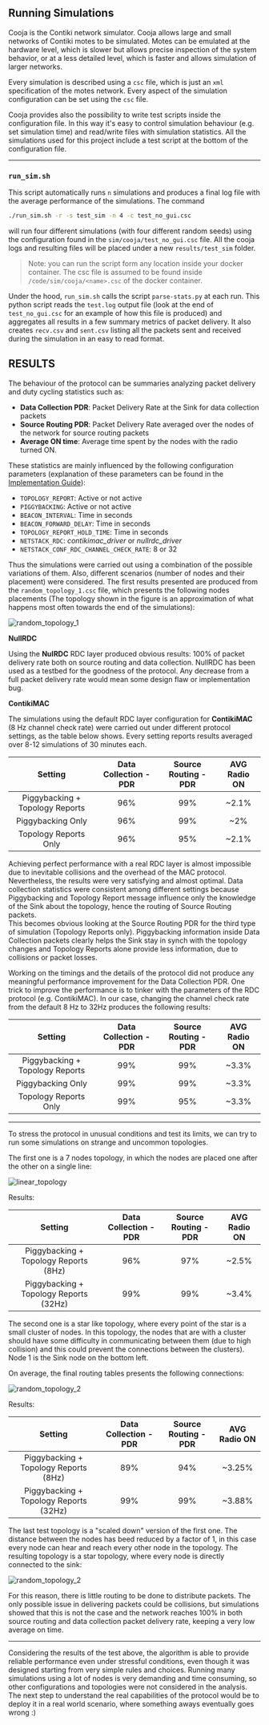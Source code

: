 ## Running Simulations

Cooja is the Contiki network simulator. Cooja allows large and small networks of Contiki motes to be simulated. Motes can be emulated at the hardware level, which is slower but allows precise inspection of the system behavior, or at a less detailed level, which is faster and allows simulation of larger networks.

Every simulation is described using a `csc` file, which is just an `xml` specification of the motes network. Every aspect of the simulation configuration can be set using the `csc` file.

Cooja provides also the possibility to write test scripts inside the configuration file. In this way it's easy to control simulation behaviour (e.g. set simulation time) and read/write files with simulation statistics. All the simulations used for this project include a test script at the bottom of the configuration file.

---

### `run_sim.sh`

This script automatically runs `n` simulations and produces a final log file with the average performance of the simulations. The command

```bash
./run_sim.sh -r -s test_sim -n 4 -c test_no_gui.csc
```

will run four different simulations (with four different random seeds) using the configuration found in the `sim/cooja/test_no_gui.csc` file. All the cooja logs and resulting files will be placed under a new `results/test_sim` folder.

> Note: you can run the script form any location inside your docker container. The csc file is assumed to be found inside `/code/sim/cooja/<name>.csc` of the docker container.

Under the hood, `run_sim.sh` calls the script `parse-stats.py` at each run. This python script reads the `test.log` output file (look at the end of `test_no_gui.csc` for an example of how this file is produced) and aggregates all results in a few summary metrics of packet delivery. It also creates `recv.csv` and `sent.csv` listing all the packets sent and received during the simulation in an easy to read format.

## RESULTS

The behaviour of the protocol can be summaries analyzing packet delivery and duty cycling statistics such as:

- **Data Collection PDR**: Packet Delivery Rate at the Sink for data collection packets
- **Source Routing PDR**: Packet Delivery Rate averaged over the nodes of the network for source routing packets
- **Average ON time**: Average time spent by the nodes with the radio turned ON.

These statistics are mainly influenced by the following configuration parameters (explanation of these parameters can be found in the [Implementation Guide](../doc/Implementation.md)):

- `TOPOLOGY_REPORT`: Active or not active
- `PIGGYBACKING`: Active or not active
- `BEACON_INTERVAL`: Time in seconds
- `BEACON_FORWARD_DELAY`: Time in seconds
- `TOPOLOGY_REPORT_HOLD_TIME`: Time in seconds
- `NETSTACK_RDC`: *contikimac\_driver* or *nullrdc\_driver*
- `NETSTACK_CONF_RDC_CHANNEL_CHECK_RATE`: 8 or 32

Thus the simulations were carried out using a combination of the possible variations of them. Also, different scenarios (number of nodes and their placement) were considered. The first results presented are produced from the `random_topology_1.csc` file, which presents the following nodes placements (The topology shown in the figure is an approximation of what happens most often towards the end of the simulations):

<img src="../plots/random_topology_1.png"
     alt="random_topology_1"/>

**NullRDC**

Using the **NulRDC** RDC layer produced obvious results: 100% of packet delivery rate both on source routing and data collection. NullRDC has been used as a testbed for the goodness of the protocol. Any decrease from a full packet delivery rate would mean some design flaw or implementation bug.

**ContikiMAC**

The simulations using the default RDC layer configuration for **ContikiMAC** (8 Hz channel check rate) were carried out under different protocol settings, as the table below shows. Every setting reports results averaged over 8-12 simulations of 30 minutes each.

| Setting | Data Collection - PDR | Source Routing - PDR | AVG Radio ON |
| :-: |:-:| :-:| :-: |
| Piggybacking + Topology Reports | 96% | 99% | ~2.1% |
| Piggybacking Only | 96% | 99% | ~2% |
| Topology Reports Only | 96% | 95% | ~2.1% |

Achieving perfect performance with a real RDC layer is almost impossible due to inevitable collisions and the overhead of the MAC protocol. Nevertheless, the results were very satisfying and almost optimal. Data collection statistics were consistent among different settings because Piggybacking and Topology Report message influence only the knowledge of the Sink about the topology, hence the routing of Source Routing packets.  
This becomes obvious looking at the Source Routing PDR for the third type of simulation (Topology Reports only). Piggybacking information inside Data Collection packets clearly helps the Sink stay in synch with the topology changes and Topology Reports alone provide less information, due to collisions or packet losses.

Working on the timings and the details of the protocol did not produce any meaningful performance improvement for the Data Collection PDR. One trick to improve the performance is to tinker with the parameters of the RDC protocol (e.g. ContikiMAC). In our case, changing the channel check rate from the default 8 Hz to 32Hz produces the following results:

| Setting | Data Collection - PDR | Source Routing - PDR | AVG Radio ON |
| :-: |:-:| :-:| :-: |
| Piggybacking + Topology Reports | 99% | 99% | ~3.3% |
| Piggybacking Only | 99% | 99% | ~3.3% |
| Topology Reports Only | 99% | 95% | ~3.3% |

---

To stress the protocol in unusual conditions and test its limits, we can try to run some simulations on strange and uncommon topologies.

The first one is a 7 nodes topology, in which the nodes are placed one after the other on a single line:

<img src="../plots/linear_topology.png"
     alt="linear_topology"/>

Results:

| Setting | Data Collection - PDR | Source Routing - PDR | AVG Radio ON |
| :-: |:-:| :-:| :-: |
| Piggybacking + Topology Reports (8Hz) | 96% | 97% | ~2.5% |
| Piggybacking + Topology Reports (32Hz) | 99% | 99% | ~3.4% |

The second one is a star like topology, where every point of the star is a small cluster of nodes. In this topology, the nodes that are with a cluster should have some difficulty in communicating between them (due to high collision) and this could prevent the connections between the clusters). Node 1 is the Sink node on the bottom left.

On average, the final routing tables presents the following connections:

<img src="../plots/random_topology_2.png"
     alt="random_topology_2"/>
     
Results:

| Setting | Data Collection - PDR | Source Routing - PDR | AVG Radio ON |
| :-: |:-:| :-:| :-: |
| Piggybacking + Topology Reports (8Hz) | 89% | 94% | ~3.25% |
| Piggybacking + Topology Reports (32Hz) | 99% | 99% | ~3.88% |

The last test topology is a "scaled down" version of the first one. The distance between the nodes has beed reduced by a factor of 1, in this case every node can hear and reach every other node in the topology. The resulting topology is a star topology, where every node is directly connected to the sink:

<img src="../plots/random_topology_1_close.png"
     alt="random_topology_2"/>

For this reason, there is little routing to be done to distribute packets. The only possible issue in delivering packets could be collisions, but simulations showed that this is not the case and the network reaches 100% in both source routing and data collection packet delivery rate, keeping a very low average on time.

---

Considering the results of the test above, the algorithm is able to provide reliable performance even under stressful conditions, even though it was designed starting from very simple rules and choices. Running many simulations using a lot of nodes is very demanding and time consuming, so other configurations and topologies were not considered in the analysis. The next step to understand the real capabilities of the protocol would be to deploy it in a real world scenario, where something aways eventually goes wrong :) 